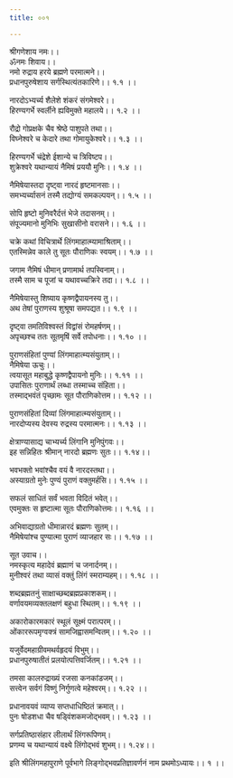 ```yaml
---
title: ००१

---
```

श्रीगणेशाय नमः।।  
ॐनमः शिवाय।।  
नमो रुद्राय हरये ब्रह्मणे परमात्मने।।  
प्रधानपुरुषेशाय सर्गस्थित्यंतकारिणे।। १.१ ।।  
  
नारदोऽभ्यर्च्य शैलेशे शंकरं संगमेश्वरे।।  
हिरण्यगर्भे स्वर्लीने ह्यविमुक्ते महालये।। १.२ ।।  
  
रौद्रो गोप्रक्षके चैव श्रेष्ठे पाशुपते तथा।।  
विघ्नेश्वरे च केदारे तथा गोमायुकेश्वरे।। १.३ ।।  
  
हिरण्यगर्भे चंद्रेशे ईशान्ये च त्रिविष्टप।।  
शुक्रेश्वरे यथान्यायं नैमिषं प्रययौ मुनिः।। १.४ ।।  
  
नैमिषेयास्तदा दृष्ट्वा नारदं हृष्टमानसाः।।  
समभ्यर्च्यासनं तस्मै तद्योग्यं समकल्पयन्।। १.५ ।।  
  
सोपि हृष्टो मुनिवरैर्दत्तं भेजे तदासनम्।।  
संपूज्यमानो मुनिभिः सुखासीनो वरासने।। १.६ ।।  
  
चक्रे कथां विचित्रार्थे लिंगमाहात्म्यामाश्रिताम्।।  
एतस्मिन्नेव काले तु सूतः पौराणिकः स्वयम्।। १.७ ।।  
  
जगाम नैमिषं धीमान् प्रणामार्थ तपस्विनाम्।।  
तस्मै साम च पूजां च यथावच्चक्रिरे तदा।। १.८ ।।  
  
नैमिषेयास्तु शिष्याय कृष्णद्वैपायनस्य तु।।  
अथ तेषां पुराणस्य शुश्रूषा समपद्यत।। १.९ ।।  
  
दृष्ट्वा तमतिविश्वस्तं विद्वांसं रोमहर्षणम्।।  
अपृच्छश्च ततः सूतमृषिं सर्वे तपोधनाः।। १.१० ।।  
  
पुराणसंहितां पुण्यां लिंगमाहात्म्यसंयुताम्।।  
नैमिषेया ऊचुः।।  
त्वयासूत महाबुद्धे कृष्णद्वैपायनो मुनिः।। १.११ ।।  
उपासितः पुराणार्थं लब्धा तस्माच्च संहिता।।  
तस्माद्भवंतं पृच्छामः सूत पौराणिकोत्तम।। १.१२ ।।  
  
पुराणसंहितां दिव्यां लिंगमाहात्म्यसंयुताम्।।  
नारदोप्यस्य देवस्य रुद्रस्य परमात्मनः।। १.१३ ।।  
  
क्षेत्राण्यासाद्य चाभ्यर्च्य लिंगानि मुनिपुंगवः।।  
इह सन्निहितः श्रीमान् नारदो ब्रह्मणः सुतः।। १.१४।।  
  
भवभक्तो भवांश्चैव वयं वै नारदस्तथा।।  
अस्याग्रतो मुनेः पुण्यं पुराणं वक्तुमर्हसि।। १.१५ ।।  
  
सफलं साधितं सर्वं भवता विदितं भवेत्।।  
एवमुक्तः स हृष्टात्मा सूतः पौराणिकोत्तमः।। १.१६ ।।  
  
अभिवाद्याग्रतो धीमान्नारदं ब्रह्मणः सुतम्।।  
नैमिषेयांश्च पुण्यात्मा पुराणं व्याजहार सः।। १.१७ ।।  
  
सूत उवाच।।  
नमस्कृत्य महादेवं ब्रह्माणं च जनार्दनम्।।  
मुनीश्वरं तथा व्यासं वक्तुं लिंगं स्मराम्यहम्।। १.१८ ।।  
  
शब्दब्रह्मतनुं साक्षाच्छब्दब्रह्मप्रकाशकम्।।  
वर्णावयमव्यक्तलक्षणं बहुधा स्थितम्।। १.१९ ।।  
  
अकारोकारमकारं स्थूलं सूक्ष्मं परात्परम्।।  
ओंकाररूपमृग्वक्त्रं सामजिह्वासमन्वितम्।। १.२० ।।  
  
  
यजुर्वेदमहाग्रीवमथर्वहृदयं विभुम्।।  
प्रधानपुरुषातीतं प्रलयोत्पत्तिवर्जितम्।। १.२१ ।।  
  
तमसा कालरुद्राख्यं रजसा कनकांडजम्।।  
सत्त्वेन सर्वगं विष्णुं निर्गुणत्वे महेश्वरम्।। १.२२ ।।  
  
प्रधानावयवं व्याप्य सप्तधाधिष्ठितं क्रमात्।।  
पुनः षोडशधा चैव षड्विंशकमजोद्भवम्।। १.२३ ।।  
  
सर्गप्रतिष्ठासंहार लीलार्थं लिंगरूपिणम्।  
प्रणम्य च यथान्यायं वक्ष्ये लिंगोद्भवं शुभम्।। १.२४।।  
  
इति श्रीलिंगमहापुराणे पूर्वभागे लिङ्गोद्भवप्रतिज्ञावर्णनं नाम प्रथमोऽध्यायः।। १ ।।
